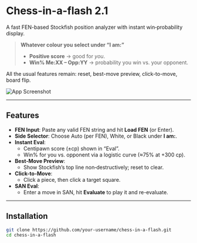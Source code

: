 # Chess-in-a-flash 2.1

A fast FEN-based Stockfish position analyzer with instant win‐probability display.

> **Whatever colour you select under “I am:”**  
> - **Positive score** → good for *you*.  
> - **Win% Me:XX – Opp:YY** → probability you win vs. your opponent.

All the usual features remain: reset, best-move preview, click-to-move, board flip.

![App Screenshot](images/screenshot.png)

---

## Features

- **FEN Input**: Paste any valid FEN string and hit **Load FEN** (or Enter).
- **Side Selector**: Choose Auto (per FEN), White, or Black under **I am:**.
- **Instant Eval**:  
  - Centipawn score (±cp) shown in “Eval”.  
  - Win% for you vs. opponent via a logistic curve (≈75% at +300 cp).
- **Best‐Move Preview**:  
  - Show Stockfish’s top line non‐destructively; reset to clear.
- **Click-to-Move**:  
  - Click a piece, then click a target square.
- **SAN Eval**:  
  - Enter a move in SAN, hit **Evaluate** to play it and re-evaluate.

---

## Installation

```bash
git clone https://github.com/your-username/chess-in-a-flash.git
cd chess-in-a-flash
